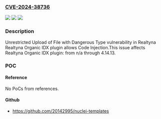 ### [CVE-2024-38736](https://cve.mitre.org/cgi-bin/cvename.cgi?name=CVE-2024-38736)
![](https://img.shields.io/static/v1?label=Product&message=Realtyna%20Organic%20IDX%20plugin&color=blue)
![](https://img.shields.io/static/v1?label=Version&message=n%2Fa%3C%3D%204.14.13%20&color=brighgreen)
![](https://img.shields.io/static/v1?label=Vulnerability&message=CWE-434%20Unrestricted%20Upload%20of%20File%20with%20Dangerous%20Type&color=brighgreen)

### Description

Unrestricted Upload of File with Dangerous Type vulnerability in Realtyna Realtyna Organic IDX plugin allows Code Injection.This issue affects Realtyna Organic IDX plugin: from n/a through 4.14.13.

### POC

#### Reference
No PoCs from references.

#### Github
- https://github.com/20142995/nuclei-templates

